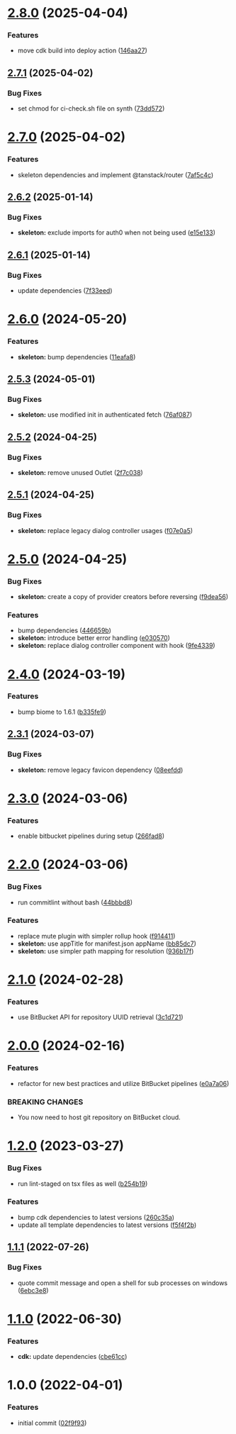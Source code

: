 # [2.8.0](https://github.com/soliantconsulting/create-react-app/compare/v2.7.1...v2.8.0) (2025-04-04)


### Features

* move cdk build into deploy action ([146aa27](https://github.com/soliantconsulting/create-react-app/commit/146aa2720517b8ce3fdd65cf65cd2a47aeaf68b8))

## [2.7.1](https://github.com/soliantconsulting/create-react-app/compare/v2.7.0...v2.7.1) (2025-04-02)


### Bug Fixes

* set chmod for ci-check.sh file on synth ([73dd572](https://github.com/soliantconsulting/create-react-app/commit/73dd5726b11b1cb5b4ebc6509aa101b95fa0c3b8))

# [2.7.0](https://github.com/soliantconsulting/create-react-app/compare/v2.6.2...v2.7.0) (2025-04-02)


### Features

* skeleton dependencies and implement @tanstack/router ([7af5c4c](https://github.com/soliantconsulting/create-react-app/commit/7af5c4c22bc2f598cb13e6d569e82ee4006758db))

## [2.6.2](https://github.com/soliantconsulting/create-react-app/compare/v2.6.1...v2.6.2) (2025-01-14)


### Bug Fixes

* **skeleton:** exclude imports for auth0 when not being used ([e15e133](https://github.com/soliantconsulting/create-react-app/commit/e15e13335b39fc1ef4499188256f340d3b0384ca))

## [2.6.1](https://github.com/soliantconsulting/create-react-app/compare/v2.6.0...v2.6.1) (2025-01-14)


### Bug Fixes

* update dependencies ([7f33eed](https://github.com/soliantconsulting/create-react-app/commit/7f33eed10c71f22e9199894d3030f907d5255f94))

# [2.6.0](https://github.com/soliantconsulting/create-react-app/compare/v2.5.3...v2.6.0) (2024-05-20)


### Features

* **skeleton:** bump dependencies ([11eafa8](https://github.com/soliantconsulting/create-react-app/commit/11eafa8dd9671034ed155adb81ba4b8a179b62e2))

## [2.5.3](https://github.com/soliantconsulting/create-react-app/compare/v2.5.2...v2.5.3) (2024-05-01)


### Bug Fixes

* **skeleton:** use modified init in authenticated fetch ([76af087](https://github.com/soliantconsulting/create-react-app/commit/76af087f79b2d866c7702a5c63dd1ee8d4048380))

## [2.5.2](https://github.com/soliantconsulting/create-react-app/compare/v2.5.1...v2.5.2) (2024-04-25)


### Bug Fixes

* **skeleton:** remove unused Outlet ([2f7c038](https://github.com/soliantconsulting/create-react-app/commit/2f7c03881c2db7b65b9508c03fa2f95e1b054acc))

## [2.5.1](https://github.com/soliantconsulting/create-react-app/compare/v2.5.0...v2.5.1) (2024-04-25)


### Bug Fixes

* **skeleton:** replace legacy dialog controller usages ([f07e0a5](https://github.com/soliantconsulting/create-react-app/commit/f07e0a501cc1a5344e4adf0cde2fc83e2f6387e1))

# [2.5.0](https://github.com/soliantconsulting/create-react-app/compare/v2.4.0...v2.5.0) (2024-04-25)


### Bug Fixes

* **skeleton:** create a copy of provider creators before reversing ([f9dea56](https://github.com/soliantconsulting/create-react-app/commit/f9dea563a42f7719c7bd42dc41ab08c3d8b07f05))


### Features

* bump dependencies ([446659b](https://github.com/soliantconsulting/create-react-app/commit/446659bd68bb0ec3552b80e3b4e2e647041e6f13))
* **skeleton:** introduce better error handling ([e030570](https://github.com/soliantconsulting/create-react-app/commit/e03057010aa614c63c34047f4bdfd920f4b028d1))
* **skeleton:** replace dialog controller component with hook ([9fe4339](https://github.com/soliantconsulting/create-react-app/commit/9fe43393d032fa3a6f2b1c2a927f669a15ebb1df))

# [2.4.0](https://github.com/soliantconsulting/create-react-app/compare/v2.3.1...v2.4.0) (2024-03-19)


### Features

* bump biome to 1.6.1 ([b335fe9](https://github.com/soliantconsulting/create-react-app/commit/b335fe9d11be4d5d912c68ee6b830327b9f84621))

## [2.3.1](https://github.com/soliantconsulting/create-react-app/compare/v2.3.0...v2.3.1) (2024-03-07)


### Bug Fixes

* **skeleton:** remove legacy favicon dependency ([08eefdd](https://github.com/soliantconsulting/create-react-app/commit/08eefddd43d1b2e44017c6cce030daab45e4488d))

# [2.3.0](https://github.com/soliantconsulting/create-react-app/compare/v2.2.0...v2.3.0) (2024-03-06)


### Features

* enable bitbucket pipelines during setup ([266fad8](https://github.com/soliantconsulting/create-react-app/commit/266fad8d82fbb01699298470b3824fc150e01e65))

# [2.2.0](https://github.com/soliantconsulting/create-react-app/compare/v2.1.0...v2.2.0) (2024-03-06)


### Bug Fixes

* run commitlint without bash ([44bbbd8](https://github.com/soliantconsulting/create-react-app/commit/44bbbd8f8da13d68ed9f0fd1223e5401142bbb67))


### Features

* replace mute plugin with simpler rollup hook ([f914411](https://github.com/soliantconsulting/create-react-app/commit/f914411879bd3a5a6f83ab29012e9074c5e613d5))
* **skeleton:** use appTitle for manifest.json appName ([bb85dc7](https://github.com/soliantconsulting/create-react-app/commit/bb85dc70df697a84fc6e20c1b17576aefc1ee1c1))
* **skeleton:** use simpler path mapping for resolution ([936b17f](https://github.com/soliantconsulting/create-react-app/commit/936b17f75ebc09b9548d359a2b04a74fc89c2f95))

# [2.1.0](https://github.com/soliantconsulting/create-react-app/compare/v2.0.0...v2.1.0) (2024-02-28)


### Features

* use BitBucket API for repository UUID retrieval ([3c1d721](https://github.com/soliantconsulting/create-react-app/commit/3c1d721bd54d7c88f2a2c6816c00d57c9c9e3fce))

# [2.0.0](https://github.com/soliantconsulting/create-react-app/compare/v1.2.0...v2.0.0) (2024-02-16)


### Features

* refactor for new best practices and utilize BitBucket pipelines ([e0a7a06](https://github.com/soliantconsulting/create-react-app/commit/e0a7a0665b89007c243dbe078fa56de5edd4e5ab))


### BREAKING CHANGES

* You now need to host git repository on BitBucket cloud.

# [1.2.0](https://versions.soliantconsulting.com/swr/create-react-app/compare/v1.1.1...v1.2.0) (2023-03-27)


### Bug Fixes

* run lint-staged on tsx files as well ([b254b19](https://versions.soliantconsulting.com/swr/create-react-app/commit/b254b193e7134f6eddab62c866e149f2605471ee))


### Features

* bump cdk dependencies to latest versions ([260c35a](https://versions.soliantconsulting.com/swr/create-react-app/commit/260c35a96e00e08f76c09b9e001c3cbb1d58469c))
* update all template dependencies to latest versions ([f5f4f2b](https://versions.soliantconsulting.com/swr/create-react-app/commit/f5f4f2b4532ecb8f4b193ef702fc2273f462962b))

## [1.1.1](https://versions.soliantconsulting.com/swr/create-react-app/compare/v1.1.0...v1.1.1) (2022-07-26)


### Bug Fixes

* quote commit message and open a shell for sub processes on windows ([6ebc3e8](https://versions.soliantconsulting.com/swr/create-react-app/commit/6ebc3e8d01088cf57d713f8af917e156f3d157b9))

# [1.1.0](https://versions.soliantconsulting.com/swr/create-react-app/compare/v1.0.0...v1.1.0) (2022-06-30)


### Features

* **cdk:** update dependencies ([cbe61cc](https://versions.soliantconsulting.com/swr/create-react-app/commit/cbe61ccbb413dc9b7c164c9a240c1b9c58b3d7b0))

# 1.0.0 (2022-04-01)


### Features

* initial commit ([02f9f93](https://versions.soliantconsulting.com/swr/create-react-app/commit/02f9f93dfcfe2add6657a773cdd7a9f976fe7f6b))
